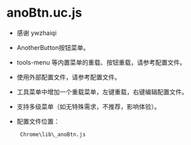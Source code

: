 anoBtn.uc.js
============
 - 感谢 ywzhaiqi
 - AnotherButton按钮菜单。
 - tools-menu 等内置菜单的重载、按钮重载，请参考配置文件。
 - 使用外部配置文件，请参考配置文件。
 - 工具菜单中增加一个重载菜单，左键重载，右键编辑配置文件。
 - 支持多级菜单（如无特殊需求，不推荐，影响体验）。
 - 配置文件位置：

		Chrome\lib\_anoBtn.js
